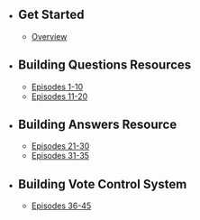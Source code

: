 - ## Get Started

    - [Overview](/{{route}}/{{version}}/overview)

- ## Building Questions Resources

    - [Episodes 1-10](/{{route}}/{{version}}/lessons1)
    - [Episodes 11-20](/{{route}}/{{version}}/lessons2)

- ## Building Answers Resource

    - [Episodes 21-30](/{{route}}/{{version}}/lessons3)
    - [Episodes 31-35](/{{route}}/{{version}}/lessons4)

- ## Building Vote Control System

    - [Episodes 36-45](/{{route}}/{{version}}/lessons5)